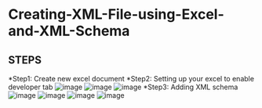 # Creating-XML-File-using-Excel-and-XML-Schema
## STEPS
*Step1: Create new excel document
*Step2: Setting up your excel to enable developer tab
![image](https://user-images.githubusercontent.com/71779024/100195111-d21dbf80-2f31-11eb-9633-39c1473e2da3.png)
![image](https://user-images.githubusercontent.com/71779024/100195539-73a51100-2f32-11eb-9caa-c58219bf7d17.png)
![image](https://user-images.githubusercontent.com/71779024/100195755-c4b50500-2f32-11eb-9c1a-59cbe7356eed.png)
*Step3: Adding XML schema
![image](https://user-images.githubusercontent.com/71779024/100196002-25dcd880-2f33-11eb-8fe4-0e164812e370.png)
![image](https://user-images.githubusercontent.com/71779024/100196115-63d9fc80-2f33-11eb-84f0-22b9989dce4c.png)
![image](https://user-images.githubusercontent.com/71779024/100196256-971c8b80-2f33-11eb-92cc-5405252a8a2f.png)
![image](https://user-images.githubusercontent.com/71779024/100196395-c3380c80-2f33-11eb-9959-4c9a05257ff0.png)



